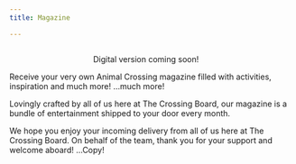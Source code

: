 ```yaml
---
title: Magazine

---
```

<div class="image-left">
<div style="text-align: center;">
<img src="../images/magazine/october-cover.png" alt="" />
<p style="margin-right: 20px;">Digital version coming soon!</p>
</div>
<div class="magazine-text-bubble">
<p>Receive your very own Animal Crossing magazine filled with activities, inspiration and much more! …much more!</p>
<p>Lovingly crafted by all of us here at The Crossing Board, our magazine is a bundle of entertainment shipped to your door every month.  </p>
<p>We hope you enjoy your incoming delivery from all of us here at The Crossing Board. On behalf of the team, thank you for your support and welcome aboard! ...Copy!</p>
</div>
</div>
